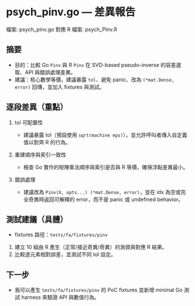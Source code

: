 # psych_pinv.go — 差異報告

檔案: psych_pinv.go
對應 R 檔案: psych_Pinv.R

## 摘要

- 目的：比較 Go `Pinv` 與 R `Pinv` 在 SVD-based pseudo-inverse 的容差選取、API 與錯誤處理差異。
- 建議：核心數學等價，建議暴露 `tol`、避免 panic、改為 `(*mat.Dense, error)` 回傳，並加入 fixtures 與測試。

## 逐段差異（重點）

1. tol 可配置性

   - 建議暴露 tol（預設使用 `sqrt(machine eps)`），並允許呼叫者傳入自定義值以對齊 R 的行為。

1. 重建順序與索引一致性

   - 檢查 Go 實作的矩陣乘法順序與索引是否與 R 等價，確保浮點差異最小。

1. 錯誤處理

   - 建議改為 `Pinv(X, opts...) (*mat.Dense, error)`，並在 idx 為空或完全奇異時返回可解釋的 error，而不是 panic 或 undefined behavior。

## 測試建議（具體）

- fixtures 路徑：`tests/fa/fixtures/pinv`

1. 建立 10 組由 R 產生（正常/接近奇異/奇異）的測資與對應 R 結果。
2. 比較逐元素相對誤差，並測試不同 tol 設定。

## 下一步

- 我可以產生 `tests/fa/fixtures/pinv` 的 PoC fixtures 並新增 minimal Go 測試 harness 來驗證 API 與數值行為。
